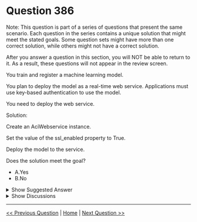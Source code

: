 # Question 386

Note: This question is part of a series of questions that present the same scenario. Each question in the series contains a unique solution that might meet the stated goals. Some question sets might have more than one correct solution, while others might not have a correct solution.

After you answer a question in this section, you will NOT be able to return to it. As a result, these questions will not appear in the review screen.

You train and register a machine learning model.

You plan to deploy the model as a real-time web service. Applications must use key-based authentication to use the model.

You need to deploy the web service.

Solution:

Create an AciWebservice instance.

Set the value of the ssl_enabled property to True.

Deploy the model to the service.

Does the solution meet the goal?

- A.Yes
- B.No

<details>
  <summary>Show Suggested Answer</summary>

<strong>B</strong><br>

<p>Instead use only auth_enabled = TRUE</p>
<p>Note: Key-based authentication.</p>
<p>Web services deployed on AKS have key-based auth enabled by default. ACI-deployed services have key-based auth disabled by default, but you can enable it by setting auth_enabled = TRUE when creating the ACI web service. The following is an example of creating an ACI deployment configuration with key-based auth enabled. deployment_config &lt;- aci_webservice_deployment_config(cpu_cores = 1, memory_gb = 1, auth_enabled = TRUE)</p>
<p>Reference:</p>
<p>https://azure.github.io/azureml-sdk-for-r/articles/deploying-models.html</p>

</details>

<details>
  <summary>Show Discussions</summary>

<blockquote><p><strong>santoshpandit</strong> <code>(Thu 23 Jun 2022 02:12)</code> - <em>Upvotes: 5</em></p><p>correct</p></blockquote>
<blockquote><p><strong>james2033</strong> <code>(Sun 20 Oct 2024 07:20)</code> - <em>Upvotes: 1</em></p><p>azureml.core.webservice.aci.AciWebservice(.. ssl_enable = true...)

https://learn.microsoft.com/en-us/python/api/azureml-core/azureml.core.webservice.aci.aciwebservice?view=azure-ml-py#variables

key-based and ssl_enable can work together.

Web services deployed on AKS have key-based auth enabled by default. ACI-deployed services have key-based auth disabled by default, but you can enable it by setting auth_enabled = TRUE when creating the ACI web service. The following is an example of creating an ACI deployment configuration with key-based auth enabled.</p></blockquote>

<blockquote><p><strong>james2033</strong> <code>(Sun 20 Oct 2024 07:20)</code> - <em>Upvotes: 1</em></p><p>deployment_config &lt;- aci_webservice_deployment_config(cpu_cores = 1, 
                                                      memory_gb = 1,
                                                      auth_enabled = TRUE)
To fetch the auth keys, use get_webservice_keys(). To regenerate a key, use the generate_new_webservice_key() function:

# Generate the primary auth key

primary_key &lt;- generate_new_webservice_key(service, key_type = &quot;Primary&quot;)

# Generate the secondary auth key

secondary_key &lt;- generate_new_webservice_key(service, key_type = &quot;Secondary&quot;)

https://azure.github.io/azureml-sdk-for-r/articles/deploying-models.html#key-based-authentication</p></blockquote>

<blockquote><p><strong>james2033</strong> <code>(Sun 20 Oct 2024 07:21)</code> - <em>Upvotes: 1</em></p><p>I changed: missing step Generate auth_key. Choose B.</p></blockquote>
<blockquote><p><strong>michaelmorar</strong> <code>(Mon 27 Nov 2023 10:10)</code> - <em>Upvotes: 2</em></p><p>False - SSL is transport-layer only, not application-level authentication.</p></blockquote>
<blockquote><p><strong>claps92</strong> <code>(Thu 14 Sep 2023 10:59)</code> - <em>Upvotes: 1</em></p><p>answer is YES!!</p></blockquote>
<blockquote><p><strong>JoshuaXu</strong> <code>(Sun 06 Nov 2022 23:08)</code> - <em>Upvotes: 3</em></p><p>on 6 Nov 2021</p></blockquote>
<blockquote><p><strong>hargur</strong> <code>(Thu 20 Oct 2022 09:53)</code> - <em>Upvotes: 2</em></p><p>on 19Oct2021</p></blockquote>

</details>

---

[<< Previous Question](question_385.md) | [Home](../index.md) | [Next Question >>](question_387.md)
